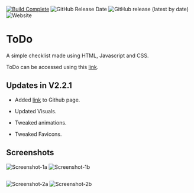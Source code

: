 [![Build Complete](https://img.shields.io/badge/build-passing-brightgreen)](https://adm410.github.io/ToDo/)
![GitHub Release Date](https://img.shields.io/github/release-date/adm410/ToDo)
![GitHub release (latest by date)](https://img.shields.io/github/v/release/adm410/ToDo)
![Website](https://img.shields.io/website?url=https://adm410.github.io/ToDo/)

# ToDo

A simple checklist made using HTML, Javascript and CSS.

ToDo can be accessed using this [link](https://adm410.github.io/ToDo/).

## Updates in V2.2.1

- Added [link](https://adm410.github.io/ToDo/) to Github page.

- Updated Visuals.

- Tweaked animations.

- Tweaked Favicons.

## Screenshots

![Screenshot-1a](https://user-images.githubusercontent.com/90643958/162558186-1f54868b-fd2c-4cba-b87f-24f0f513d8e1.png#gh-light-mode-only)
![Screenshot-1b](https://user-images.githubusercontent.com/90643958/162558197-491474f6-d3e4-4809-be9b-f1ac07af4b28.png#gh-dark-mode-only)
##
![Screenshot-2a](https://user-images.githubusercontent.com/90643958/162558189-d268ae68-6351-4d14-9b5f-ed1a6bb04409.png#gh-light-mode-only)
![Screenshot-2b](https://user-images.githubusercontent.com/90643958/162558200-49ac33e5-1f18-4f9f-b2e5-67126d92c7f9.png#gh-dark-mode-only)
